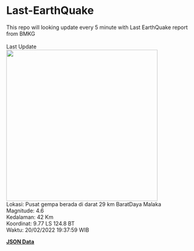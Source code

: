 # Last-EarthQuake
This repo will looking update every 5 minute with Last EarthQuake report from BMKG
<br>
<br>
Last Update
<br>
<img src="https://ews.bmkg.go.id/TEWS/data/20220220193759.mmi.jpg" width="400"/>
<br>
Lokasi: Pusat gempa berada di darat 29 km BaratDaya Malaka <br>
Magnitude: 4.6 <br>
Kedalaman: 42 Km <br>
Koordinat: 9.77 LS 124.8 BT <br>
Waktu: 20/02/2022 19:37:59 WIB <br>

<a href="./data/data.json">**JSON Data**</a>
